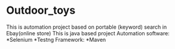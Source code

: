 # Outdoor_toys
This is automation project based on portable (keyword) search in Ebay(online store)
This is java based project 
Automation software:
    *Selenium
    *Testng
 Framework:
    *Maven
